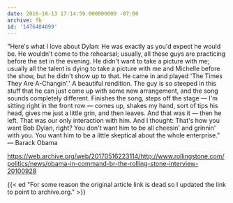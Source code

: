 ```yaml
---
date: 2016-10-13 17:14:59.000000000 -07:00
archive: fb
id: '1476404099'
---
```


"Here's what I love about Dylan: He was exactly as you'd expect he would be. He wouldn't come to the rehearsal; usually, all these guys are practicing before the set in the evening. He didn't want to take a picture with me; usually all the talent is dying to take a picture with me and Michelle before the show, but he didn't show up to that. He came in and played 'The Times They Are A-Changin'.' A beautiful rendition. The guy is so steeped in this stuff that he can just come up with some new arrangement, and the song sounds completely different. Finishes the song, steps off the stage — I'm sitting right in the front row — comes up, shakes my hand, sort of tips his head, gives me just a little grin, and then leaves. And that was it — then he left. That was our only interaction with him. And I thought: That's how you want Bob Dylan, right? You don't want him to be all cheesin' and grinnin' with you. You want him to be a little skeptical about the whole enterprise." — Barack Obama

https://web.archive.org/web/20170516223114/http://www.rollingstone.com/politics/news/obama-in-command-br-the-rolling-stone-interview-20100928

{{< ed "For some reason the original article link is dead so I updated the link to point to archive.org." >}}
